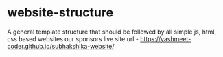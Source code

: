 # website-structure
A general template structure that should be followed by all simple js, html, css based websites
our sponsors live site url - https://yashmeet-coder.github.io/subhakshika-website/
